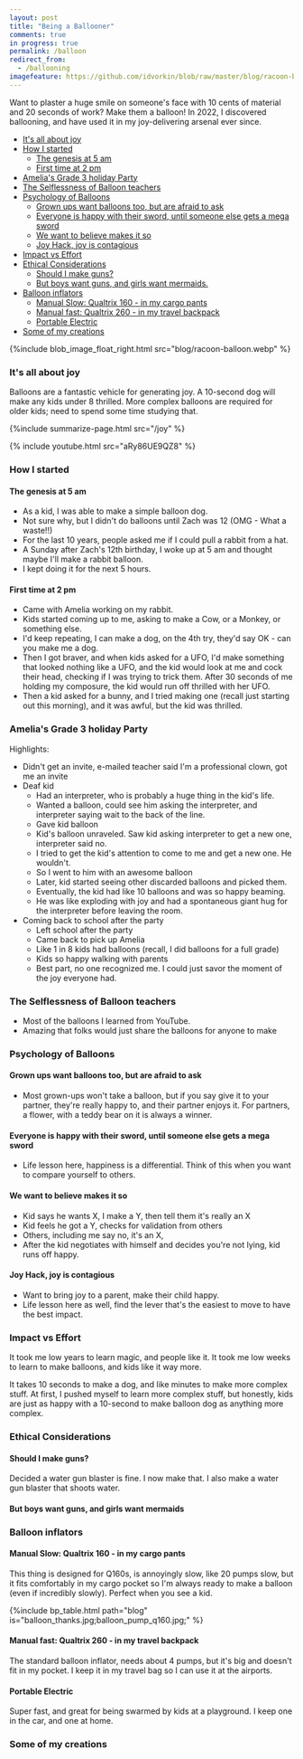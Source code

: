 ```yaml
---
layout: post
title: "Being a Ballooner"
comments: true
in progress: true
permalink: /balloon
redirect_from:
  - /ballooning
imagefeature: https://github.com/idvorkin/blob/raw/master/blog/racoon-balloon.webp
---
```


Want to plaster a huge smile on someone's face with 10 cents of material and 20 seconds of work? Make them a balloon! In 2022, I discovered ballooning, and have used it in my joy-delivering arsenal ever since.

<!-- prettier-ignore-start -->
<!-- vim-markdown-toc-start -->

- [It's all about joy](#its-all-about-joy)
- [How I started](#how-i-started)
    - [The genesis at 5 am](#the-genesis-at-5-am)
    - [First time at 2 pm](#first-time-at-2-pm)
- [Amelia's Grade 3 holiday Party](#amelias-grade-3-holiday-party)
- [The Selflessness of Balloon teachers](#the-selflessness-of-balloon-teachers)
- [Psychology of Balloons](#psychology-of-balloons)
    - [Grown ups want balloons too, but are afraid to ask](#grown-ups-want-balloons-too-but-are-afraid-to-ask)
    - [Everyone is happy with their sword, until someone else gets a mega sword](#everyone-is-happy-with-their-sword-until-someone-else-gets-a-mega-sword)
    - [We want to believe makes it so](#we-want-to-believe-makes-it-so)
    - [Joy Hack, joy is contagious](#joy-hack-joy-is-contagious)
- [Impact vs Effort](#impact-vs-effort)
- [Ethical Considerations](#ethical-considerations)
    - [Should I make guns?](#should-i-make-guns)
    - [But boys want guns, and girls want mermaids.](#but-boys-want-guns-and-girls-want-mermaids)
- [Balloon inflators](#balloon-inflators)
    - [Manual Slow: Qualtrix 160 - in my cargo pants](#manual-slow-qualtrix-160---in-my-cargo-pants)
    - [Manual fast: Qualtrix 260 - in my travel backpack](#manual-fast-qualtrix-260---in-my-travel-backpack)
    - [Portable Electric](#portable-electric)
- [Some of my creations](#some-of-my-creations)

<!-- vim-markdown-toc-end -->
<!-- prettier-ignore-end -->

{%include blob_image_float_right.html src="blog/racoon-balloon.webp" %}

### It's all about joy

Balloons are a fantastic vehicle for generating joy. A 10-second dog will make any kids under 8 thrilled. More complex balloons are required for older kids; need to spend some time studying that.

{%include summarize-page.html src="/joy" %}

{% include youtube.html src="aRy86UE9QZ8" %}

### How I started

#### The genesis at 5 am

- As a kid, I was able to make a simple balloon dog.
- Not sure why, but I didn't do balloons until Zach was 12 (OMG - What a waste!!)
- For the last 10 years, people asked me if I could pull a rabbit from a hat.
- A Sunday after Zach's 12th birthday, I woke up at 5 am and thought maybe I'll make a rabbit balloon.
- I kept doing it for the next 5 hours.

#### First time at 2 pm

- Came with Amelia working on my rabbit.
- Kids started coming up to me, asking to make a Cow, or a Monkey, or something else.
- I'd keep repeating, I can make a dog, on the 4th try, they'd say OK - can you make me a dog.
- Then I got braver, and when kids asked for a UFO, I'd make something that looked nothing like a UFO, and the kid would look at me and cock their head, checking if I was trying to trick them. After 30 seconds of me holding my composure, the kid would run off thrilled with her UFO.
- Then a kid asked for a bunny, and I tried making one (recall just starting out this morning), and it was awful, but the kid was thrilled.

### Amelia's Grade 3 holiday Party

Highlights:

- Didn't get an invite, e-mailed teacher said I'm a professional clown, got me an invite
- Deaf kid
  - Had an interpreter, who is probably a huge thing in the kid's life.
  - Wanted a balloon, could see him asking the interpreter, and interpreter saying wait to the back of the line.
  - Gave kid balloon
  - Kid's balloon unraveled. Saw kid asking interpreter to get a new one, interpreter said no.
  - I tried to get the kid's attention to come to me and get a new one. He wouldn't.
  - So I went to him with an awesome balloon
  - Later, kid started seeing other discarded balloons and picked them.
  - Eventually, the kid had like 10 balloons and was so happy beaming.
  - He was like exploding with joy and had a spontaneous giant hug for the interpreter before leaving the room.
- Coming back to school after the party
  - Left school after the party
  - Came back to pick up Amelia
  - Like 1 in 8 kids had balloons (recall, I did balloons for a full grade)
  - Kids so happy walking with parents
  - Best part, no one recognized me. I could just savor the moment of the joy everyone had.

### The Selflessness of Balloon teachers

- Most of the balloons I learned from YouTube.
- Amazing that folks would just share the balloons for anyone to make

### Psychology of Balloons

#### Grown ups want balloons too, but are afraid to ask

- Most grown-ups won't take a balloon, but if you say give it to your partner, they're really happy to, and their partner enjoys it. For partners, a flower, with a teddy bear on it is always a winner.

#### Everyone is happy with their sword, until someone else gets a mega sword

- Life lesson here, happiness is a differential. Think of this when you want to compare yourself to others.

#### We want to believe makes it so

- Kid says he wants X, I make a Y, then tell them it's really an X
- Kid feels he got a Y, checks for validation from others
- Others, including me say no, it's an X,
- After the kid negotiates with himself and decides you're not lying, kid runs off happy.

#### Joy Hack, joy is contagious

- Want to bring joy to a parent, make their child happy.
- Life lesson here as well, find the lever that's the easiest to move to have the best impact.

### Impact vs Effort

It took me low years to learn magic, and people like it. It took me low weeks to learn to make balloons, and kids like it way more.

It takes 10 seconds to make a dog, and like minutes to make more complex stuff. At first, I pushed myself to learn more complex stuff, but honestly, kids are just as happy with a 10-second to make balloon dog as anything more complex.

### Ethical Considerations

#### Should I make guns?

Decided a water gun blaster is fine. I now make that. I also make a water gun blaster that shoots water.

#### But boys want guns, and girls want mermaids

### Balloon inflators

#### Manual Slow: Qualtrix 160 - in my cargo pants

This thing is designed for Q160s, is annoyingly slow, like 20 pumps slow, but it fits comfortably in my cargo pocket so I'm always ready to make a balloon (even if incredibly slowly). Perfect when you see a kid.

{%include bp_table.html path="blog" is="balloon_thanks.jpg;balloon_pump_q160.jpg;" %}

#### Manual fast: Qualtrix 260 - in my travel backpack

The standard balloon inflator, needs about 4 pumps, but it's big and doesn't fit in my pocket. I keep it in my travel bag so I can use it at the airports.

#### Portable Electric

Super fast, and great for being swarmed by kids at a playground. I keep one in the car, and one at home.

### Some of my creations
